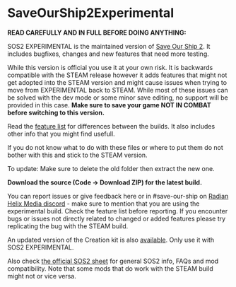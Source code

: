 # SaveOurShip2Experimental

**READ CAREFULLY AND IN FULL BEFORE DOING ANYTHING:**

SOS2 EXPERIMENTAL is the maintained version of [Save Our Ship 2](https://steamcommunity.com/sharedfiles/filedetails/?id=1909914131). It includes bugfixes, changes and new features that need more testing.

While this version is official you use it at your own risk. It is backwards compatible with the STEAM release however it adds features that might not get adopted into the STEAM version and might cause issues when trying to move from EXPERIMENTAL back to STEAM. While most of these issues can be solved with the dev mode or some minor save editing, no support will be provided in this case. **Make sure to save your game NOT IN COMBAT before switching to this version.**

Read the [feature list](https://docs.google.com/spreadsheets/d/1XSeMCsOtBsbAOLYFbgYUpxyV4ot8L2pSeWMTwzAUCiM/edit#gid=0) for differences between the builds. It also includes other info that you might find usefull.

If you do not know what to do with these files or where to put them do not bother with this and stick to the STEAM version.

To update: Make sure to delete the old folder then extract the new one.

**Download the source (Code -> Download ZIP) for the latest build.**

You can report issues or give feedback here or in #save-our-ship on [Radian Helix Media discord](https://discord.gg/GK7nqgu) - make sure to mention that you are using the experimental build. Check the feature list before reporting. If you encounter bugs or issues not directly related to changed or added features please try replicating the bug with the STEAM build.

An updated version of the Creation kit is also [available](https://drive.google.com/file/d/1i12ryPcQETc68eMPxp19QcDQloz7Pm3x/view?usp=sharing). Only use it with SOS2 EXPERIMENTAL.

Also check [the official SOS2 sheet](https://docs.google.com/spreadsheets/d/10_vYUf1fI5b1u_rjUBuIMx5pw7ZW_JIaF2aEuG6h57Y/edit#gid=589168296) for general SOS2 info, FAQs and mod compatibility. Note that some mods that do work with the STEAM build might not or vice versa.

